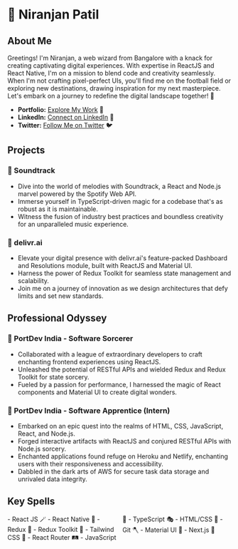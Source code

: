 # 🚀 Niranjan Patil


## About Me
Greetings! I'm Niranjan, a web wizard from Bangalore with a knack for creating captivating digital experiences. With expertise in ReactJS and React Native, I'm on a mission to blend code and creativity seamlessly. When I'm not crafting pixel-perfect UIs, you'll find me on the football field or exploring new destinations, drawing inspiration for my next masterpiece. Let's embark on a journey to redefine the digital landscape together! 🌟

- **Portfolio:** [Explore My Work](https://niranjan-patil.vercel.app) 💼
- **LinkedIn:** [Connect on LinkedIn](https://www.linkedin.com/in/heyniranjanpatil) 🔗
- **Twitter:** [Follow Me on Twitter](https://twitter.com/heyniranjanp) 🐦


## Projects
### 🎵 Soundtrack
- Dive into the world of melodies with Soundtrack, a React and Node.js marvel powered by the Spotify Web API.
- Immerse yourself in TypeScript-driven magic for a codebase that's as robust as it is maintainable.
- Witness the fusion of industry best practices and boundless creativity for an unparalleled music experience.

### 🚀 delivr.ai
- Elevate your digital presence with delivr.ai's feature-packed Dashboard and Resolutions module, built with ReactJS and Material UI.
- Harness the power of Redux Toolkit for seamless state management and scalability.
- Join me on a journey of innovation as we design architectures that defy limits and set new standards.


## Professional Odyssey
### 🌟 PortDev India - Software Sorcerer
- Collaborated with a league of extraordinary developers to craft enchanting frontend experiences using ReactJS.
- Unleashed the potential of RESTful APIs and wielded Redux and Redux Toolkit for state sorcery.
- Fueled by a passion for performance, I harnessed the magic of React components and Material UI to create digital wonders.

### 🔮 PortDev India - Software Apprentice (Intern)
- Embarked on an epic quest into the realms of HTML, CSS, JavaScript, React, and Node.js.
- Forged interactive artifacts with ReactJS and conjured RESTful APIs with Node.js sorcery.
- Enchanted applications found refuge on Heroku and Netlify, enchanting users with their responsiveness and accessibility.
- Dabbled in the dark arts of AWS for secure task data storage and unrivaled data integrity.


## Key Spells
<div style="column-count: 2;">
- React JS 🪄
- React Native 🌌
- Redux 📜
- Redux Toolkit 🧰
- Tailwind CSS 🌈
- React Router 🛤️
- JavaScript 🌟
- TypeScript 🎭
- HTML/CSS 🎨
- Git 🪓
- Material UI 💫
- Next.js 🚪
</div>
